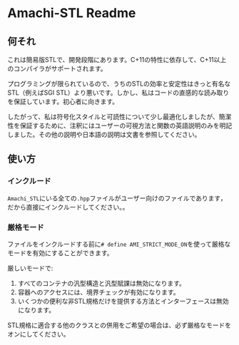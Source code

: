 # Amachi-STL Readme

## 何それ

これは簡易版STLで、開発段階にあります。C+11の特性に依存して、C+11以上のコンパイラがサポートされます。

プログラミングが限られているので、うちのSTLの効率と安定性はきっと有名なSTL（例えばSGI STL）より悪いです。しかし、私はコードの直感的な読み取りを保証しています。初心者に向きます。

したがって、私は符号化スタイルと可読性について少し最適化しましたが、簡潔性を保証するために、注釈にはユーザーの可視方法と関数の英語説明のみを明記しました。その他の説明や日本語の説明は文書を参照してください。

## 使い方

### インクルード

`Amachi_STL`にいる全ての`.hpp`ファイルがユーザー向けのファイルであります，だから直接にインクルードしてください。。

### 厳格モード

ファイルをインクルードする前に`# define AMI_STRICT_MODE_ON`を使って厳格なモードを有効にすることができます。

厳しいモードで:

1. すべてのコンテナの汎型構造と汎型賦課は無効になります。
2. 容器へのアクセスには、境界チェックが有効になります。
3. いくつかの便利な非STL規格だけを提供する方法とインターフェースは無効になります。

STL規格に適合する他のクラスとの併用をご希望の場合は、必ず厳格なモードをオンにしてください。
